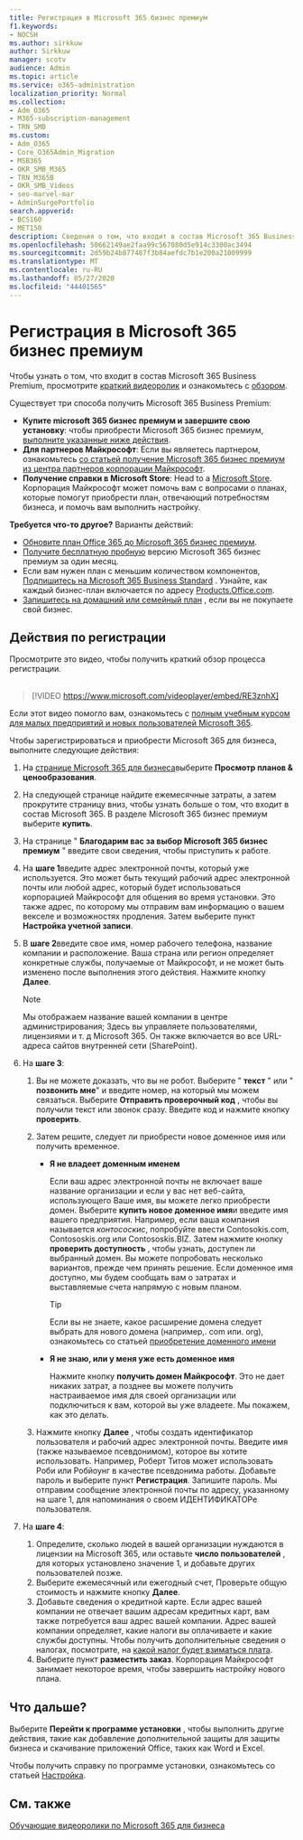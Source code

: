 ```yaml
---
title: Регистрация в Microsoft 365 бизнес премиум
f1.keywords:
- NOCSH
ms.author: sirkkuw
author: Sirkkuw
manager: scotv
audience: Admin
ms.topic: article
ms.service: o365-administration
localization_priority: Normal
ms.collection:
- Adm_O365
- M365-subscription-management
- TRN_SMB
ms.custom:
- Adm_O365
- Core_O365Admin_Migration
- MSB365
- OKR_SMB_M365
- TRN_M365B
- OKR_SMB_Videos
- seo-marvel-mar
- AdminSurgePortfolio
search.appverid:
- BCS160
- MET150
description: Сведения о том, что входит в состав Microsoft 365 Business Premium, и пошаговое руководство по регистрации в Microsoft 365 бизнес премиум.
ms.openlocfilehash: 50662149ae2faa99c567080d5e914c3300ac3494
ms.sourcegitcommit: 2d59b24b877487f3b84aefdc7b1e200a21009999
ms.translationtype: MT
ms.contentlocale: ru-RU
ms.lasthandoff: 05/27/2020
ms.locfileid: "44401565"
---
```

# <a name="sign-up-for-microsoft-365-business-premium"></a>Регистрация в Microsoft 365 бизнес премиум

Чтобы узнать о том, что входит в состав Microsoft 365 Business Premium, просмотрите [краткий видеоролик](https://go.microsoft.com/fwlink/?linkid=2109651) и ознакомьтесь с [обзором](microsoft-365-business-overview.md).

Существует три способа получить Microsoft 365 Business Premium:
- **Купите microsoft 365 бизнес премиум и завершите свою установку**: чтобы приобрести Microsoft 365 бизнес премиум, [выполните указанные ниже действия](#sign-up-steps).
- **Для партнеров Майкрософт**: Если вы являетесь партнером, ознакомьтесь [со статьей получение Microsoft 365 бизнес премиум из центра партнеров корпорации Майкрософт](get-microsoft-365-business.md).
- **Получение справки в Microsoft Store**: Head to a [Microsoft Store](https://go.microsoft.com/fwlink/?linkid=2109652). Корпорация Майкрософт может помочь вам с вопросами о планах, которые помогут приобрести план, отвечающий потребностям бизнеса, и помочь вам выполнить настройку.

**Требуется что-то другое?** Варианты действий:
- [Обновите план Office 365 до Microsoft 365 бизнес премиум](migrate-to-microsoft-365-business.md).
- [Получите бесплатную пробную](https://go.microsoft.com/fwlink/p/?linkid=2102309) версию Microsoft 365 бизнес премиум за один месяц.
- Если вам нужен план с меньшим количеством компонентов, [Подпишитесь на Microsoft 365 Business Standard](https://go.microsoft.com/fwlink/p/?LinkID=510935) . Узнайте, как каждый бизнес-план включается по адресу [Products.Office.com](https://go.microsoft.com/fwlink/?linkid=2109397).
- [Запишитесь на домашний или семейный план](https://go.microsoft.com/fwlink/?linkid=2109398) , если вы не покупаете свой бизнес. 

## <a name="sign-up-steps"></a>Действия по регистрации

Просмотрите это видео, чтобы получить краткий обзор процесса регистрации.<br><br>

> [!VIDEO https://www.microsoft.com/videoplayer/embed/RE3znhX] 

Если этот видео помогло вам, ознакомьтесь с [полным учебным курсом для малых предприятий и новых пользователей Microsoft 365](https://support.office.com/article/6ab4bbcd-79cf-4000-a0bd-d42ce4d12816).

Чтобы зарегистрироваться и приобрести Microsoft 365 для бизнеса, выполните следующие действия:

1. На [странице Microsoft 365 для бизнеса](https://go.microsoft.com/fwlink/?linkid=2109654)выберите **Просмотр планов & ценообразования**. 
2. На следующей странице найдите ежемесячные затраты, а затем прокрутите страницу вниз, чтобы узнать больше о том, что входит в состав Microsoft 365. В разделе Microsoft 365 бизнес премиум выберите **купить**.
3. На странице " **Благодарим вас за выбор Microsoft 365 бизнес премиум** " введите свои сведения, чтобы приступить к работе.
4. На **шаге 1**введите адрес электронной почты, который уже используется. Это может быть текущий рабочий адрес электронной почты или любой адрес, который будет использоваться корпорацией Майкрософт для общения во время установки. Это также адрес, по которому мы отправим вам информацию о вашем векселе и возможностях продления. Затем выберите пункт **Настройка учетной записи**.
5. В **шаге 2**введите свое имя, номер рабочего телефона, название компании и расположение. Ваша страна или регион определяет конкретные службы, получаемые от Майкрософт, и не может быть изменено после выполнения этого действия. Нажмите кнопку **Далее**.
    > [!NOTE]
    > Мы отображаем название вашей компании в центре администрирования; Здесь вы управляете пользователями, лицензиями и т. д Microsoft 365. Он также включается во все URL-адреса сайтов внутренней сети (SharePoint).
6. На **шаге 3**:

    1. Вы не можете доказать, что вы не робот. Выберите " **текст** " или " **позвонить мне**" и введите номер, на который мы можем связаться. Выберите **Отправить проверочный код** , чтобы вы получили текст или звонок сразу. Введите код и нажмите кнопку **проверить**.
    2. Затем решите, следует ли приобрести новое доменное имя или получить временное.

        - **Я не владеет доменным именем** 
        
            Если ваш адрес электронной почты не включает ваше название организации и если у вас нет веб-сайта, использующего Ваше имя, вы можете легко приобрести домен. Выберите **купить новое доменное имя**и введите имя вашего предприятия. Например, если ваша компания называется *контососкис*, попробуйте ввести Contosokis.com, Contososkis.org или Contososkis.BIZ. Затем нажмите кнопку **проверить доступность** , чтобы узнать, доступен ли выбранный домен. Вы можете попробовать несколько вариантов, прежде чем принять решение. Если доменное имя доступно, мы будем сообщать вам о затратах и выставляемые счета напрямую с новым планом. 
       
            > [!TIP]
            > Если вы не знаете, какое расширение домена следует выбрать для нового домена (например,. com или. org), ознакомьтесь со статьей [приобретение доменного имени](https://go.microsoft.com/fwlink/?linkid=2109700)
        
        - **Я не знаю, или у меня уже есть доменное имя** 
        
             Нажмите кнопку **получить домен Майкрософт**. Это не дает никаких затрат, а позднее вы можете получить настраиваемое имя для своей организации или подключиться к вам, которой вы уже владеете. Мы покажем, как это делать.

    3. Нажмите кнопку **Далее** , чтобы создать идентификатор пользователя и рабочий адрес электронной почты. Введите имя (также называемое псевдонимом), которое вы хотите использовать. Например, Роберт Титов может использовать Роби или Робйоунг в качестве псевдонима работы. Добавьте пароль и выберите пункт **Регистрация**. Запишите пароль. Мы отправим сообщение электронной почты по адресу, указанному на шаге 1, для напоминания о своем ИДЕНТИФИКАТОРе пользователя.
7. На **шаге 4**: 

    1. Определите, сколько людей в вашей организации нуждаются в лицензии на Microsoft 365, или оставьте **число пользователей** , для которых установлено значение 1, и добавьте других пользователей позже. 
    2. Выберите ежемесячный или ежегодный счет, Проверьте общую стоимость и нажмите кнопку **Далее**. 
    3. Добавьте сведения о кредитной карте. Если адрес вашей компании не отвечает вашим адресам кредитных карт, вам также потребуется ваш адрес вашей компании. Адрес вашей компании определяет, какие налоги вы оплачиваете и какие службы доступны. Чтобы получить дополнительные сведения о налогах, посмотрите, на [какой налог будет взиматься плата](https://go.microsoft.com/fwlink/?linkid=2109701).
    4. Выберите пункт **разместить заказ**. Корпорация Майкрософт занимает некоторое время, чтобы завершить настройку нового плана.

## <a name="whats-next"></a>Что дальше?

Выберите **Перейти к программе установки** , чтобы выполнить другие действия, такие как добавление дополнительной защиты для защиты бизнеса и скачивание приложений Office, таких как Word и Excel.

Чтобы получить справку по программе установки, ознакомьтесь со статьей [Настройка](set-up.md).

## <a name="see-also"></a>См. также

[Обучающие видеоролики по Microsoft 365 для бизнеса](https://support.office.com/article/6ab4bbcd-79cf-4000-a0bd-d42ce4d12816)
